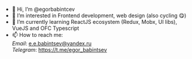 - 👋 Hi, I’m @egorbabintcev
- 👀 I’m interested in Frontend development, web design (also cycling :yum:)
- 🌱 I’m currently learning ReactJS ecosystem (Redux, Mobx, UI libs), VueJS and OFC Typescript
- 📫 How to reach me: \
  *Email*: e.e.babintsev@yandex.ru \
  *Telegram*: https://t.me/egor_babintsev

<!---
egorbabintcev/egorbabintcev is a ✨ special ✨ repository because its `README.md` (this file) appears on your GitHub profile.
You can click the Preview link to take a look at your changes.
--->
<!--- - 💞️ I’m looking to collaborate on ... --->
